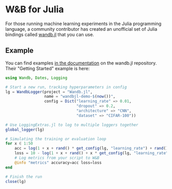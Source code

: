 # W\&B for Julia

For those running machine learning experiments in the Julia programming language, a community contributor has created an unofficial set of Julia bindings called [wandb.jl](https://github.com/avik-pal/Wandb.jl) that you can use.

## Example

You can find examples [in the documentation](https://github.com/avik-pal/Wandb.jl/tree/main/docs/src/examples) on the wandb.jl repository. Their "Getting Started" example is here:

```julia
using Wandb, Dates, Logging

# Start a new run, tracking hyperparameters in config
lg = WandbLogger(project = "Wandb.jl",
                 name = "wandbjl-demo-$(now())",
                 config = Dict("learning_rate" => 0.01,
                               "dropout" => 0.2,
                               "architecture" => "CNN",
                               "dataset" => "CIFAR-100"))

# Use LoggingExtras.jl to log to multiple loggers together
global_logger(lg)

# Simulating the training or evaluation loop
for x ∈ 1:50
    acc = log(1 + x + rand() * get_config(lg, "learning_rate") + rand() + get_config(lg, "dropout"))
    loss = 10 - log(1 + x + rand() + x * get_config(lg, "learning_rate") + rand() + get_config(lg, "dropout"))
    # Log metrics from your script to W&B
    @info "metrics" accuracy=acc loss=loss
end

# Finish the run
close(lg)
```

